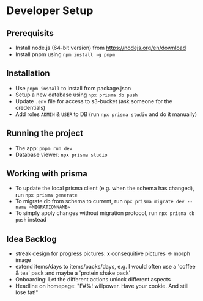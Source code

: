 # Developer Setup

## Prerequisits

- Install node.js (64-bit version) from https://nodejs.org/en/download
- Install pnpm using `npm install -g pnpm`

## Installation

- Use `pnpm install` to install from package.json
- Setup a new database using `npx prisma db push`
- Update `.env` file for access to s3-bucket (ask someone for the credentials)
- Add roles `ADMIN` & `USER` to DB (run `npx prisma studio` and do it manually)

## Running the project

- The app: `pnpm run dev`
- Database viewer: `npx prisma studio`

## Working with prisma

- To update the local prisma client (e.g. when the schema has changed), run `npx prisma generate`
- To migrate db from schema to current, run `npx prisma migrate dev --name ~MIGRATIONNAME~`
- To simply apply changes without migration protocol, run `npx prisma db push` instead

## Idea Backlog
- streak design for progress pictures: x consequitive pictures -> morph image
- extend items/days to items/packs/days, e.g. I would often use a 'coffee & tea' pack and maybe a 'protein shake pack'
- Onboarding: Let the different actions unlock different aspects
- Headline on homepage: "F#%! willpower. Have your cookie. And still lose fat!"